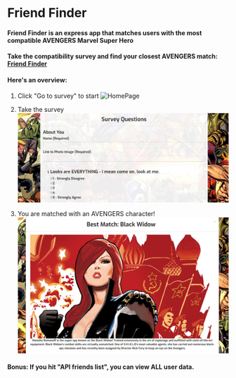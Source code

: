 # Friend Finder

#### Friend Finder is an express app that matches users with the most compatible AVENGERS Marvel Super Hero

#### Take the compatibility survey and find your closest AVENGERS match: [Friend Finder](https://agile-fjord-28436.herokuapp.com/)

#### Here's an overview:

1. Click "Go to survey" to start
![HomePage](./app/public/assets/images/img8.png)

2. Take the survey
![SurveyPage](./app/public/assets/images/surveyQuestions.jpg)

3. You are matched with an AVENGERS character!
![MatchModal](./app/public/assets/images/match.jpg)

#### Bonus: If you hit "API friends list", you can view ALL user data.
